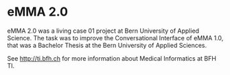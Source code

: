 # eMMA 2.0

eMMA 2.0 was a living case 01 project at Bern University of Applied Science. The task was to improve the Conversational Interface of eMMA 1.0, that was a Bachelor Thesis at the Bern University of Applied Sciences.

See http://ti.bfh.ch for more information about Medical Informatics at BFH TI.
